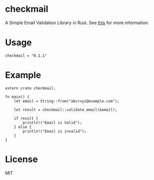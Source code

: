 # checkmail
A Simple Email Validation Library in Rust. See [this](https://www.w3.org/TR/html51/sec-forms.html#valid-e-mail-address) for more information.

# Usage

    checkmail = "0.1.1"

# Example

    extern crate checkmail;

    fn main() {
        let email = String::from("abc+xyz@example.com");

        let result = checkmail::validate_email(&email);

        if result {
            println!("Email is Valid");
        } else {
            println!("Email is invalid");
        }
    }

# License 

MIT
